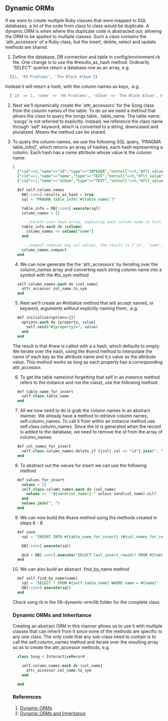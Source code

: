 ## Dynamic ORMs

If we were to create multiple Ruby classes that were mapped to SQL databases, a lot of the code from class to class would be duplicate. A dynamic ORM is when where this duplicate code is abstracted out, allowing the ORM to be applied to multiple classes. Such a class contains the 'attr_accessors' of a Ruby class, but the insert, delete, select and update methods are shared.

1. Define the database, DB connection and table in config/environment.rb file. One change is to use the #results_as_hash method. Ordinarily 'SELECT' queries return a database row as an array, e.g.

```sql
  [[1, '99 Problems', 'The Black Album']]
```

Instead it will return a hash, with the column names as keys, .e.g.

```sql
  {'id' => 1, 'name' => '99 Problems', 'album' => 'The Black Album', 0 => 1, 1 => '99 Problems', 2 => 'the Black Album'}
```

2. Next we'll dynamically create the 'attr_accessors' for the Song class from the column names of the table. To do so we need a method that allows the class to query the songs table, .table_name. The table name, 'songs' is not referred to explicitly. Instead, we reference the class name through 'self' keyword, which is converted to a string, downcased and pluralized. Means the method can be shared.

3. To query the column names, we use the following SQL query, 'PRAGMA table_info(<table name>)', which returns an array of hashes, each hash representing a column. Each hash has a name attribute whose value is the column name:

```sql
[
  {"cid"=>0,"name"=>"id","type"=>"INTEGER","notnull"=>0,"dflt_value"=>nil,"pk"=>1,0=>0,1=>"id",2=>"INTEGER",3=>0,4=>nil,5=>1},
  {"cid"=>1,"name"=>"name","type"=>"TEXT","notnull"=>0,"dflt_value"=>nil,"pk"=>0,0=>1,1=>"name",2=>"TEXT",3=>0,4=>nil,5=>0},
  {"cid"=>2,"name"=>"album","type"=>"TEXT","notnull"=>0,"dflt_value"=>nil,"pk"=>0,0=>2,1=>"album",2=>"TEXT",3=>0,4=>nil,5=>0}]
```

```sql
  def self.column_names
    DB[:conn].results_as_hash = true
    sql = "PRAGMA table_info('#{table_name}')"

    table_info = DB[:conn].execute(sql)
    column_names = []

    -- iterate over hash array, capturing each column name in turn
    table_info.each do |column|
      column_names << column["name"]
    end

    -- compact removes any nil values, the result is ['id', 'name', 'album']
    column_names.compact
  end
```

4. We can now generate the the 'attr_accessors' by iterating over the column_names array and converting each string column name into a symbol with the #to_sym method

```sql
  self.column_names.each do |col_name|
    attr_accessor col_name.to_sym
  end
```

5. Next we'll create an #initialize method that will accept named, or keyword, arguments without explicitly naming them, .e.g.

```sql
  def initialize(options={})
    options.each do |property, value|
      self.send("#{property}=", value)
    end
  end
```

The result is that #new is called with a a hash, which defaults to empty. We iterate over the hash, using the #send method to interpolate the name of each key as the attribute name and it;s value as the attribute value. This method works as long as each property has a corresponding attr_accessor.

6. To get the table name(not forgetting that self in an instance method refers to the instance and not the class), use the following method.

```sql
  def table_name_for_insert
    self.class.table_name
  end
```

7. All we now need to do is grab the column names in an abstract manner. We already have a method to retrieve column names, self.column_names. To call it from within an instance method use self.class.column_names. Since the id is generated when the record is added to the database, we need to remove the id from the array of column_names.

```sql
  def col_names_for_insert
    self.class.column_names.delete_if {|col| col == "id"}.join(", ")
  end
```

8. To abstract out the values for insert we can use the following method

```sql
  def values_for_insert
    values = []
    self.class.column_names.each do |col_name|
      values << "'#{send(col_name)}'" unless send(col_name).nil?
    end
    values.join(", ")
  end
```

9. We can now build the #save method using the methods created in steps 6 - 8.

```sql
  def save
    sql = "INSERT INTO #{table_name_for_insert} (#{col_names_for_insert}) VALUES (#{values_for_insert})"

    DB[:conn].execute(sql)

    @id = DB[:conn].execute("SELECT last_insert_rowid() FROM #{table_name_for_insert}")[0][0]
  end
```

10. We can also build an abstract .find_by_name method

```sql
  def self.find_by_name(name)
    sql = "SELECT * FROM #{self.table_name} WHERE name = #{name}"
    DB[:conn].execute(sql)
  end
```

Check song.rb in the 06-dynamic-orm/lib folder for the complete class.


### Dynamic ORMs and Inheritance

Creating an abstract ORM in this manner allows us to use it with multiple classes that can inherit from it since none of the methods are specific to any one class. The only code that any sub-class need to contain is to call the self.column_names method and iterate over the resulting array so as to create the attr_accessor methods, e.g.

```sql
  class Song < InteractiveRecord

    self.column_names.each do |col_name|
      attr_accessor col_name.to_sym
    end

  end
```


### References

1. [Dynamic ORMs](https://github.com/theBoyMo/dynamic-orms-readme-cb-000)
2. [Dynamic ORMs and Inheritance](https://github.com/learn-co-students/dynamic-orm-inheritance-cb-000)
